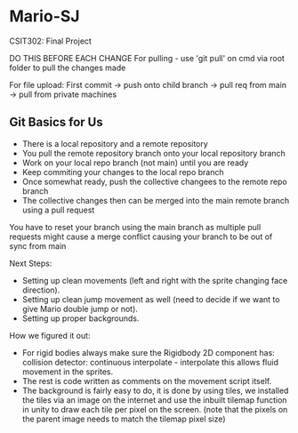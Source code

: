# Mario-SJ
CSIT302: Final Project 

DO THIS BEFORE EACH CHANGE
For pulling - use 'git pull' on cmd via root folder to pull the changes made

For file upload:
First commit -> push onto child branch -> pull req from main -> pull from private machines

Git Basics for Us
---
- There is a local repository and a remote repository  
- You pull the remote repository branch onto your local repository branch  
- Work on your local repo branch (not main) until you are ready  
- Keep commiting your changes to the local repo branch  
- Once somewhat ready, push the collective changees to the remote repo branch  
- The collective changes then can be merged into the main remote branch using a pull request  

You have to reset your branch using the main branch as multiple pull requests might cause a merge conflict causing your branch to be out of sync from main  

Next Steps:
-   Setting up clean movements (left and right with the sprite changing face direction).
-   Setting up clean jump movement as well (need to decide if we want to give Mario double jump or not).
-   Setting up proper backgrounds.

How we figured it out:
-   For rigid bodies always make sure the Rigidbody 2D component has:
    collision detector: continuous
    interpolate - interpolate
    this allows fluid movement in the sprites.
-   The rest is code written as comments on the movement script itself.
-   The background is fairly easy to do, it is done by using tiles, we installed the tiles via an image on the internet and use the inbuilt
    tilemap function in unity to draw each tile per pixel on the screen. (note that the pixels on the parent image needs to match the tilemap
    pixel size)